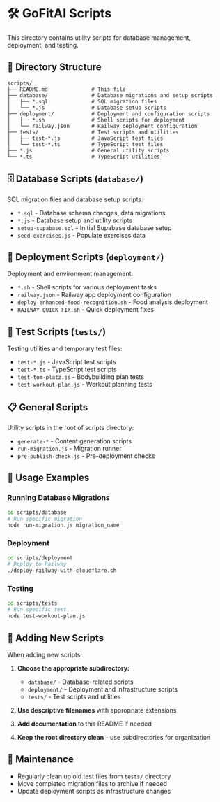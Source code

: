 # 🛠️ GoFitAI Scripts

This directory contains utility scripts for database management, deployment, and testing.

## 📁 Directory Structure

```
scripts/
├── README.md              # This file
├── database/              # Database migrations and setup scripts
│   ├── *.sql              # SQL migration files
│   └── *.js               # Database setup scripts
├── deployment/            # Deployment and configuration scripts
│   ├── *.sh               # Shell scripts for deployment
│   └── railway.json       # Railway deployment configuration
├── tests/                 # Test scripts and utilities
│   ├── test-*.js          # JavaScript test files
│   └── test-*.ts          # TypeScript test files
├── *.js                   # General utility scripts
└── *.ts                   # TypeScript utilities
```

## 🗄️ Database Scripts (`database/`)

SQL migration files and database setup scripts:

- `*.sql` - Database schema changes, data migrations
- `*.js` - Database setup and utility scripts
- `setup-supabase.sql` - Initial Supabase database setup
- `seed-exercises.js` - Populate exercises data

## 🚀 Deployment Scripts (`deployment/`)

Deployment and environment management:

- `*.sh` - Shell scripts for various deployment tasks
- `railway.json` - Railway.app deployment configuration
- `deploy-enhanced-food-recognition.sh` - Food analysis deployment
- `RAILWAY_QUICK_FIX.sh` - Quick deployment fixes

## 🧪 Test Scripts (`tests/`)

Testing utilities and temporary test files:

- `test-*.js` - JavaScript test scripts
- `test-*.ts` - TypeScript test scripts
- `test-tom-platz.js` - Bodybuilding plan tests
- `test-workout-plan.js` - Workout planning tests

## 📋 General Scripts

Utility scripts in the root of scripts directory:

- `generate-*` - Content generation scripts
- `run-migration.js` - Migration runner
- `pre-publish-check.js` - Pre-deployment checks

## 🔧 Usage Examples

### Running Database Migrations
```bash
cd scripts/database
# Run specific migration
node run-migration.js migration_name
```

### Deployment
```bash
cd scripts/deployment
# Deploy to Railway
./deploy-railway-with-cloudflare.sh
```

### Testing
```bash
cd scripts/tests
# Run specific test
node test-workout-plan.js
```

## 📝 Adding New Scripts

When adding new scripts:

1. **Choose the appropriate subdirectory:**
   - `database/` - Database-related scripts
   - `deployment/` - Deployment and infrastructure scripts
   - `tests/` - Test scripts and utilities

2. **Use descriptive filenames** with appropriate extensions
3. **Add documentation** to this README if needed
4. **Keep the root directory clean** - use subdirectories for organization

## 🧹 Maintenance

- Regularly clean up old test files from `tests/` directory
- Move completed migration files to archive if needed
- Update deployment scripts as infrastructure changes


















































































